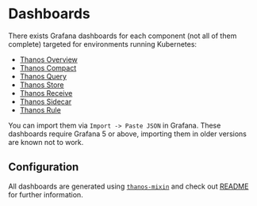 # Dashboards

There exists Grafana dashboards for each component (not all of them complete) targeted for environments running Kubernetes:

- [Thanos Overview](thanos-overview.json)
- [Thanos Compact](thanos-compactor.json)
- [Thanos Query](thanos-querier.json)
- [Thanos Store](thanos-store.json)
- [Thanos Receive](thanos-receiver.json)
- [Thanos Sidecar](thanos-sidecar.json)
- [Thanos Rule](thanos-rule.json)

You can import them via `Import -> Paste JSON` in Grafana.
These dashboards require Grafana 5 or above, importing them in older versions are known not to work.

## Configuration

All dashboards are generated using [`thanos-mixin`](../../jsonnet/thanos-mixin) and check out [README](../../jsonnet/thanos-mixin/README.md) for further information.

